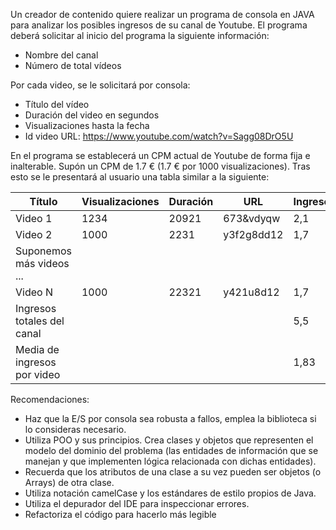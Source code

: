 Un creador de contenido quiere realizar un programa de consola en JAVA para analizar los
posibles ingresos de su canal de Youtube. El programa deberá solicitar al inicio del
programa la siguiente información:
- Nombre del canal
- Número de total vídeos

Por cada video, se le solicitará por consola:
- Título del vídeo
- Duración del video en segundos
- Visualizaciones hasta la fecha
- Id video URL: https://www.youtube.com/watch?v=Sagg08DrO5U

En el programa se establecerá un CPM actual de Youtube de forma fija e inalterable. Supón
un CPM de 1.7 € (1.7 € por 1000 visualizaciones).
Tras esto se le presentará al usuario una tabla similar a la siguiente:

| Título | Visualizaciones | Duración | URL | Ingresos |
|----------|----------|----------|----------|----------|
| Video 1 | 1234 | 20921 | 673&vdyqw | 2,1 |
| Video 2 | 1000 | 2231 | y3f2g8dd12 | 1,7 |
|Suponemos más videos ... |<!-- -->  | <!-- -->  | <!-- --> | <!-- --> |
| Video N | 1000 | 22321 | y421u8d12 | 1,7 |
| Ingresos totales del canal | <!-- -->  | <!-- -->  | <!-- -->  | 5,5 |
| Media de ingresos por video | <!-- -->  | <!-- -->  | <!-- -->  | 1,83 |


Recomendaciones:
- Haz que la E/S por consola sea robusta a fallos, emplea la biblioteca si lo consideras
necesario.
- Utiliza POO y sus principios. Crea clases y objetos que representen el modelo del
dominio del problema (las entidades de información que se manejan y que
implementen lógica relacionada con dichas entidades).
- Recuerda que los atributos de una clase a su vez pueden ser objetos (o Arrays) de
otra clase.
- Utiliza notación camelCase y los estándares de estilo propios de Java.
- Utiliza el depurador del IDE para inspeccionar errores.
- Refactoriza el código para hacerlo más legible